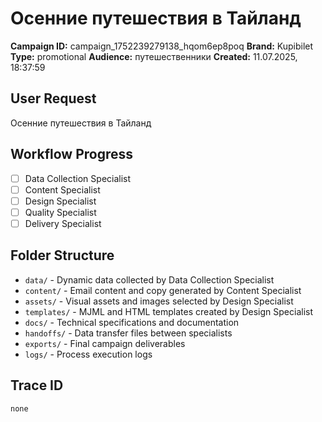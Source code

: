 # Осенние путешествия в Тайланд

**Campaign ID:** campaign_1752239279138_hqom6ep8poq
**Brand:** Kupibilet
**Type:** promotional
**Audience:** путешественники
**Created:** 11.07.2025, 18:37:59

## User Request
Осенние путешествия в Тайланд

## Workflow Progress
- [ ] Data Collection Specialist
- [ ] Content Specialist  
- [ ] Design Specialist
- [ ] Quality Specialist
- [ ] Delivery Specialist

## Folder Structure

- `data/` - Dynamic data collected by Data Collection Specialist
- `content/` - Email content and copy generated by Content Specialist
- `assets/` - Visual assets and images selected by Design Specialist
- `templates/` - MJML and HTML templates created by Design Specialist
- `docs/` - Technical specifications and documentation
- `handoffs/` - Data transfer files between specialists
- `exports/` - Final campaign deliverables
- `logs/` - Process execution logs

## Trace ID
`none`
